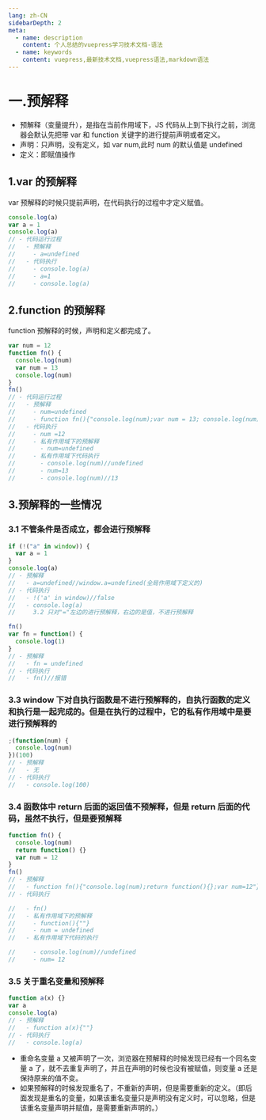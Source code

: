 ```yaml
---
lang: zh-CN
sidebarDepth: 2
meta:
  - name: description
    content: 个人总结的vuepress学习技术文档-语法
  - name: keywords
    content: vuepress,最新技术文档,vuepress语法,markdown语法
---
```


# 一.预解释

- 预解释（变量提升），是指在当前作用域下，JS 代码从上到下执行之前，浏览器会默认先把带 var 和 function 关键字的进行提前声明或者定义。
- 声明：只声明，没有定义，如 var num,此时 num 的默认值是 undefined
- 定义：即赋值操作

## 1.var 的预解释

var 预解释的时候只提前声明，在代码执行的过程中才定义赋值。

```js
console.log(a)
var a = 1
console.log(a)
// - 代码运行过程
//   - 预解释
//     - a=undefined
//   - 代码执行
//     - console.log(a)
//     - a=1
//     - console.log(a)
```

## 2.function 的预解释

function 预解释的时候，声明和定义都完成了。

```js
var num = 12
function fn() {
  console.log(num)
  var num = 13
  console.log(num)
}
fn()
// - 代码运行过程
//   - 预解释
//     - num=undefined
//     - function fn(){"console.log(num);var num = 13; console.log(num)"}
//   - 代码执行
//     - num =12
//     - 私有作用域下的预解释
//       - num=undefined
//     - 私有作用域下代码执行
//       - console.log(num)//undefined
//       - num=13
//       - console.log(num)//13
```

## 3.预解释的一些情况

### 3.1 不管条件是否成立，都会进行预解释

```js
if (!("a" in window)) {
  var a = 1
}
console.log(a)
// - 预解释
//   - a=undefined//window.a=undefined(全局作用域下定义的)
// - 代码执行
//   - !('a' in window)//false
//   - console.log(a)
//     3.2 只对"="左边的进行预解释，右边的是值，不进行预解释
```

```js
fn()
var fn = function() {
  console.log(1)
}
// - 预解释
//   - fn = undefined
// - 代码执行
//   - fn()//报错
```

### 3.3 window 下对自执行函数是不进行预解释的，自执行函数的定义和执行是一起完成的。但是在执行的过程中，它的私有作用域中是要进行预解释的

```js
;(function(num) {
  console.log(num)
})(100)
// - 预解释
//   - 无
// - 代码执行
//   - console.log(100)
```

### 3.4 函数体中 return 后面的返回值不预解释，但是 return 后面的代码，虽然不执行，但是要预解释

```js
function fn() {
  console.log(num)
  return function() {}
  var num = 12
}
fn()
// - 预解释
//   - function fn(){"console.log(num);return function(){};var num=12"}
// - 代码执行

//   - fn()
//   - 私有作用域下的预解释
//     - function(){""}
//     - num = undefined
//   - 私有作用域下代码的执行

//     - console.log(num)//undefined
//     - num= 12
```

### 3.5 关于重名变量和预解释

```js
function a(x) {}
var a
console.log(a)
// - 预解释
//   - function a(x){""}
// - 代码执行
//   - console.log(a)
```

- 重命名变量 a 又被声明了一次，浏览器在预解释的时候发现已经有一个同名变量 a 了，就不去重复声明了，并且在声明的时候也没有被赋值，则变量 a 还是保持原来的值不变。
- 如果预解释的时候发现重名了，不重新的声明，但是需要重新的定义。（即后面发现是重名的变量，如果该重名变量只是声明没有定义时，可以忽略，但是该重名变量声明并赋值，是需要重新声明的。）



